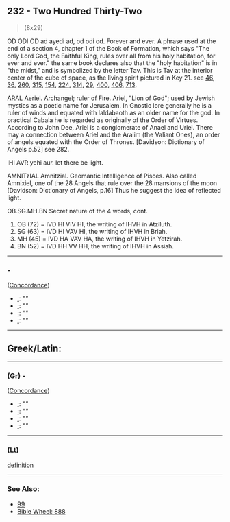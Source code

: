 ## 232 - Two Hundred Thirty-Two
> (8x29)

OD ODI OD ad ayedi ad, od odi od. Forever and ever. A phrase used at the end of a section 4, chapter 1 of the Book of Formation, which says "The only Lord God, the Faithful King, rules over all from his holy habitation, for ever and ever." the same book declares also that the "holy habitation" is in "the midst," and is symbolized by the letter Tav. This is Tav at the interior center of the cube of space, as the living spirit pictured in Key 21. see [46](46), [36](36), [260](260), [315](315), [154](154), [224](224), [314](314), [29](29), [400](400), [406](406), [713](713).

ARAL Aeriel. Archangel; ruler of Fire. Ariel, "Lion of God"; used by Jewish mystics as a poetic name for Jerusalem. In Gnostic lore generally he is a ruler of winds and equated with Ialdabaoth as an older name for the god. In practical Cabala he is regarded as originally of the Order of Virtues. According to John Dee, Ariel is a conglomerate of Anael and Uriel. There may a connection between Ariel and the Aralim (the Valiant Ones), an order of angels equated with the Order of Thrones. [Davidson: Dictionary of Angels p.52] see 282.

IHI AVR yehi aur. let there be light.

AMNITzIAL Amnitzial. Geomantic Intelligence of Pisces. Also called Amnixiel, one of the 28 Angels that rule over the 28 mansions of the moon [Davidson: Dictionary of Angels, p.16] Thus he suggest the idea of reflected light.

OB.SG.MH.BN
Secret nature of the 4 words, cont.
1. OB (72) = IVD HI VIV HI, the writing of IHVH in Atziluth.
2. SG (63) = IVD HI VAV HI, the writing of IHVH in Briah.
3. MH (45) = IVD HA VAV HA, the writing of IHVH in Yetzirah.
4. BN (52) = IVD HH VV HH, the writing of IHVH in Assiah.

---

### [](/keys/) - 
([Concordance]())

- [ :](https://biblehub.com//-.htm): *""*
- [ :](https://biblehub.com//-.htm): *""*
- [ :](https://biblehub.com//-.htm): *""*
- [ :](https://biblehub.com//-.htm): *""*

---

## Greek/Latin:

---

### [](/greek?word=) (Gr) - 
([Concordance]())

- [ :](https://biblehub.com/text//-.htm): *""*
- [ :](https://biblehub.com/text//-.htm): *""*
- [ :](https://biblehub.com/text//-.htm): *""*
- [ :](https://biblehub.com/text//-.htm): *""*

---

### [](/latin?word=) (Lt)

[definition](http://archives.nd.edu/cgi-bin/wordz.pl?keyword=THE_WORD)

---

### See Also:

- [99](99)
- [Bible Wheel: 888](https://www.biblewheel.com//GR/GR_Database.php?SearchBy_Gematria=888)
